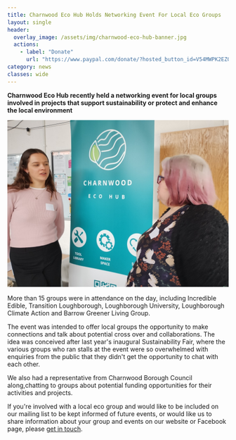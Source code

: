 ```yaml
---
title: Charnwood Eco Hub Holds Networking Event For Local Eco Groups
layout: single
header:
  overlay_image: /assets/img/charnwood-eco-hub-banner.jpg
  actions:
    - label: "Donate"
      url: "https://www.paypal.com/donate/?hosted_button_id=V54MWPK2EZGPY"
category: news
classes: wide
---
```


**Charnwood Eco Hub recently held a networking event for local groups involved in projects that support sustainability or protect and enhance the local environment**

![Charnwood Eco Hub networking event](/assets/img/charnwood-eco-hub-networking-event-march-2024-small.jpg)

More than 15 groups were in attendance on the day, including  Incredible Edible, Transition Loughborough, Loughborough University, Loughborough Climate Action and Barrow Greener Living Group.

The event was intended to offer local groups the opportunity to make connections and talk about potential cross over and collaborations. The idea was conceived after last year's inaugural Sustainability Fair, where the various groups who ran stalls at the event were so overwhelmed with enquiries from the public that they didn't get the opportunity to chat with each other.

We also had a representative from Charnwood Borough Council along,chatting to groups about potential funding opportunities for their activities and projects.

If you're involved with a local eco group and would like to be included on our mailing list to be kept informed of future events, or would like us to share information about your group and events on our website or Facebook page, please [get in touch](/contact).

